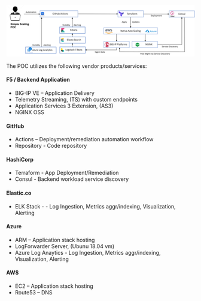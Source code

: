 <img src="images/diagram.png" alt="Italian Trulli">


The POC utilizes the following vendor products/services:

#### F5 / Backend Application
  * BIG-IP VE – Application Delivery 
  * Telemetry Streaming, (TS) with custom endpoints
  * Application Services 3 Extension, (AS3)
  * NGINX OSS
  
#### GitHub 
  * Actions – Deployment/remediation automation workflow
  * Repository  - Code repository

#### HashiCorp
  * Terraform - App Deployment/Remediation
  * Consul - Backend workload service discovery 

#### Elastic.co
  * ELK Stack -  - Log Ingestion, Metrics aggr/indexing, Visualization, Alerting

#### Azure
 * ARM – Application stack hosting
 * LogForwarder Server, (Ubunu 18.04 vm)
 * Azure Log Anaytics - Log Ingestion, Metrics aggr/indexing, Visualization, Alerting

#### AWS
  * EC2 – Application stack hosting
  * Route53 – DNS 

